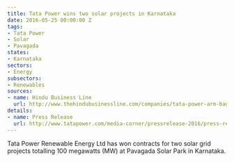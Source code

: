 ```yaml
---
title: Tata Power wins two solar projects in Karnataka
date: 2016-05-25 00:00:00 Z
tags:
- Tata Power
- Solar
- Pavagada
states:
- Karnataka
sectors:
- Energy
subsectors:
- Renewables
sources:
- name: Hindu Business Line
  url: http://www.thehindubusinessline.com/companies/tata-power-arm-bags-2-projects-in-karnataka/article8620302.ece
details:
- name: Press Release
  url: http://www.tatapower.com/media-corner/pressrelease-2016/press-release-19-may-2016.aspx
---
```


Tata Power Renewable Energy Ltd has won contracts for two solar grid projects totalling 100 megawatts (MW) at Pavagada Solar Park in Karnataka.
